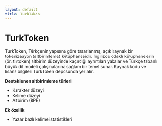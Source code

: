 ```yaml
---
layout: default
title: TurkToken
---
```


# TurkToken
TurkToken, Türkçenin yapısına göre tasarlanmış, açık kaynak bir tokenizasyon (altbirimleme) kütüphanesidir.
İngilizce odaklı kütüphanelerin (ör. tiktoken) altbirim düzeyinde kaçırdığı ayrıntıları yakalar ve Türkçe tabanlı büyük dil modeli çalışmalarına sağlam bir temel sunar. Kaynak kodu ve lisans bilgileri TurkToken deposunda yer alır.

**Desteklenen altbirimleme türleri**
- Karakter düzeyi
- Kelime düzeyi
- Altbirim (BPE)

**Ek özellik**
- Yazar bazlı kelime istatistikleri